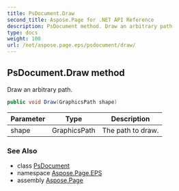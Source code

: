 ```yaml
---
title: PsDocument.Draw
second_title: Aspose.Page for .NET API Reference
description: PsDocument method. Draw an arbitrary path
type: docs
weight: 100
url: /net/aspose.page.eps/psdocument/draw/
---
```

## PsDocument.Draw method

Draw an arbitrary path.

```csharp
public void Draw(GraphicsPath shape)
```

| Parameter | Type | Description |
| --- | --- | --- |
| shape | GraphicsPath | The path to draw. |

### See Also

* class [PsDocument](../)
* namespace [Aspose.Page.EPS](../../psdocument/)
* assembly [Aspose.Page](../../../)


